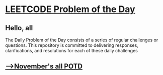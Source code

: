 <h1><a href="https://leetcode.com/problemset/all/"> LEETCODE Problem of the Day</a></h1>
<p>
  <h2>Hello, all</h2>The Daily Problem of the Day consists of a series of regular challenges or questions. This repository is committed to delivering responses, clarifications, and resolutions for each of       these daily challenges
</p>
<h2><a href="https://github.com/BVARUNTEJA/LeetCode-POD/tree/November-2023">-->November's all POTD </a>
</h2>
  
